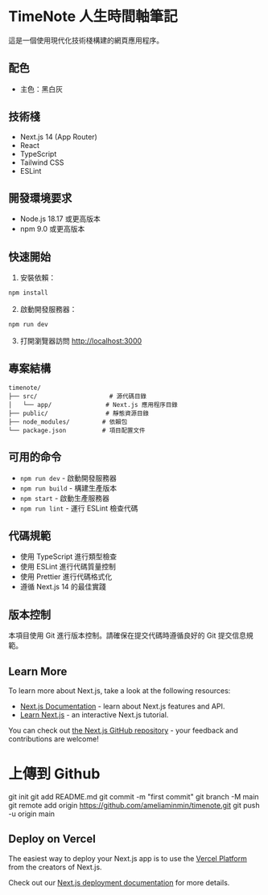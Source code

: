 # TimeNote 人生時間軸筆記

這是一個使用現代化技術棧構建的網頁應用程序。

## 配色
- 主色：黑白灰

## 技術棧

- Next.js 14 (App Router)
- React
- TypeScript
- Tailwind CSS
- ESLint

## 開發環境要求

- Node.js 18.17 或更高版本
- npm 9.0 或更高版本

## 快速開始

1. 安裝依賴：
```bash
npm install
```

2. 啟動開發服務器：
```bash
npm run dev
```

3. 打開瀏覽器訪問 [http://localhost:3000](http://localhost:3000)

## 專案結構

```
timenote/
├── src/                    # 源代碼目錄
│   └── app/               # Next.js 應用程序目錄
├── public/                # 靜態資源目錄
├── node_modules/         # 依賴包
└── package.json          # 項目配置文件
```

## 可用的命令

- `npm run dev` - 啟動開發服務器
- `npm run build` - 構建生產版本
- `npm start` - 啟動生產服務器
- `npm run lint` - 運行 ESLint 檢查代碼

## 代碼規範

- 使用 TypeScript 進行類型檢查
- 使用 ESLint 進行代碼質量控制
- 使用 Prettier 進行代碼格式化
- 遵循 Next.js 14 的最佳實踐

## 版本控制

本項目使用 Git 進行版本控制。請確保在提交代碼時遵循良好的 Git 提交信息規範。

## Learn More

To learn more about Next.js, take a look at the following resources:

- [Next.js Documentation](https://nextjs.org/docs) - learn about Next.js features and API.
- [Learn Next.js](https://nextjs.org/learn) - an interactive Next.js tutorial.

You can check out [the Next.js GitHub repository](https://github.com/vercel/next.js) - your feedback and contributions are welcome!

# 上傳到 Github
git init
git add README.md
git commit -m "first commit"
git branch -M main
git remote add origin https://github.com/ameliaminmin/timenote.git
git push -u origin main

## Deploy on Vercel

The easiest way to deploy your Next.js app is to use the [Vercel Platform](https://vercel.com/new?utm_medium=default-template&filter=next.js&utm_source=create-next-app&utm_campaign=create-next-app-readme) from the creators of Next.js.

Check out our [Next.js deployment documentation](https://nextjs.org/docs/app/building-your-application/deploying) for more details.

